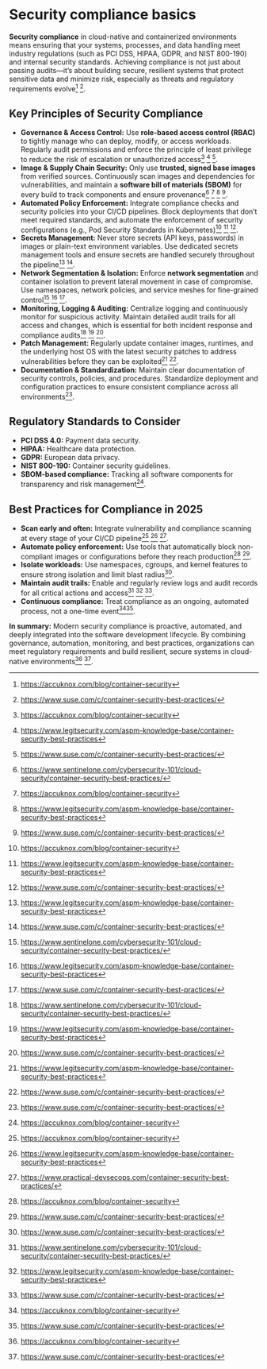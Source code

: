 # Security compliance basics

**Security compliance** in cloud-native and containerized environments means ensuring that your systems, processes, and data handling meet industry regulations (such as PCI DSS, HIPAA, GDPR, and NIST 800-190) and internal security standards. Achieving compliance is not just about passing audits—it’s about building secure, resilient systems that protect sensitive data and minimize risk, especially as threats and regulatory requirements evolve[^2] [^4].

## Key Principles of Security Compliance

- **Governance \& Access Control:** Use **role-based access control (RBAC)** to tightly manage who can deploy, modify, or access workloads. Regularly audit permissions and enforce the principle of least privilege to reduce the risk of escalation or unauthorized access[^2] [^3] [^4].
- **Image \& Supply Chain Security:** Only use **trusted, signed base images** from verified sources. Continuously scan images and dependencies for vulnerabilities, and maintain a **software bill of materials (SBOM)** for every build to track components and ensure provenance[^1] [^2] [^3] [^4].
- **Automated Policy Enforcement:** Integrate compliance checks and security policies into your CI/CD pipelines. Block deployments that don’t meet required standards, and automate the enforcement of security configurations (e.g., Pod Security Standards in Kubernetes)[^2] [^3] [^4].
- **Secrets Management:** Never store secrets (API keys, passwords) in images or plain-text environment variables. Use dedicated secrets management tools and ensure secrets are handled securely throughout the pipeline[^3] [^4].
- **Network Segmentation \& Isolation:** Enforce **network segmentation** and container isolation to prevent lateral movement in case of compromise. Use namespaces, network policies, and service meshes for fine-grained control[^1] [^3] [^4].
- **Monitoring, Logging \& Auditing:** Centralize logging and continuously monitor for suspicious activity. Maintain detailed audit trails for all access and changes, which is essential for both incident response and compliance audits[^1] [^3] [^4].
- **Patch Management:** Regularly update container images, runtimes, and the underlying host OS with the latest security patches to address vulnerabilities before they can be exploited[^3] [^4].
- **Documentation \& Standardization:** Maintain clear documentation of security controls, policies, and procedures. Standardize deployment and configuration practices to ensure consistent compliance across all environments[^4].

## Regulatory Standards to Consider

- **PCI DSS 4.0:** Payment data security.
- **HIPAA:** Healthcare data protection.
- **GDPR:** European data privacy.
- **NIST 800-190:** Container security guidelines.
- **SBOM-based compliance:** Tracking all software components for transparency and risk management[^2].

## Best Practices for Compliance in 2025

- **Scan early and often:** Integrate vulnerability and compliance scanning at every stage of your CI/CD pipeline[^2] [^3] [^5].
- **Automate policy enforcement:** Use tools that automatically block non-compliant images or configurations before they reach production[^2] [^4].
- **Isolate workloads:** Use namespaces, cgroups, and kernel features to ensure strong isolation and limit blast radius[^4].
- **Maintain audit trails:** Enable and regularly review logs and audit records for all critical actions and access[^1] [^3] [^4].
- **Continuous compliance:** Treat compliance as an ongoing, automated process, not a one-time event[^2][^4].

**In summary:**
Modern security compliance is proactive, automated, and deeply integrated into the software development lifecycle. By combining governance, automation, monitoring, and best practices, organizations can meet regulatory requirements and build resilient, secure systems in cloud-native environments[^2] [^4].

[^1]: https://www.sentinelone.com/cybersecurity-101/cloud-security/container-security-best-practices/
[^2]: https://accuknox.com/blog/container-security
[^3]: https://www.legitsecurity.com/aspm-knowledge-base/container-security-best-practices
[^4]: https://www.suse.com/c/container-security-best-practices/
[^5]: https://www.practical-devsecops.com/container-security-best-practices/
[^6]: https://checkmarx.com/learn/the-2025-container-security-platform-landscape-what-you-need-to-know/
[^7]: https://apiiro.com/blog/best-container-security-tools/
[^8]: https://sysdig.com/learn-cloud-native/container-security-best-practices/
[^9]: https://cloudnativenow.com/topics/cloudnativedevelopment/docker/docker-security-in-2025-best-practices-to-protect-your-containers-from-cyberthreats/
